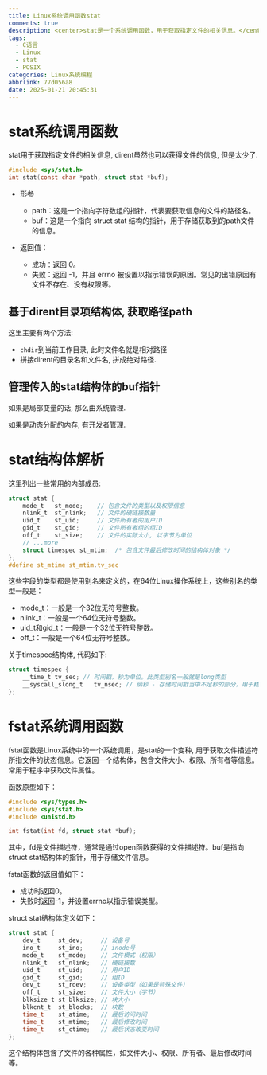 ```yaml
---
title: Linux系统调用函数stat
comments: true
description: <center>stat是一个系统调用函数，用于获取指定文件的相关信息。</center>
tags:
  - C语言
  - Linux
  - stat
  - POSIX
categories: Linux系统编程
abbrlink: 77d056a8
date: 2025-01-21 20:45:31
---
```



# stat系统调用函数

stat用于获取指定文件的相关信息, dirent虽然也可以获得文件的信息, 但是太少了.

```c
#include <sys/stat.h>
int stat(const char *path, struct stat *buf);
```

- 形参
  - path：这是一个指向字符数组的指针，代表要获取信息的文件的路径名。
  - buf：这是一个指向 struct stat 结构的指针，用于存储获取到的path文件的信息。

- 返回值：
  - 成功：返回 0。
  - 失败：返回 -1，并且 errno 被设置以指示错误的原因。常见的出错原因有文件不存在、没有权限等。


## 基于dirent目录项结构体, 获取路径path

这里主要有两个方法:

- `chdir`到当前工作目录, 此时文件名就是相对路径
- 拼接dirent的目录名和文件名, 拼成绝对路径.

## 管理传入的stat结构体的buf指针

如果是局部变量的话, 那么由系统管理.

如果是动态分配的内存, 有开发者管理.

# stat结构体解析

这里列出一些常用的内部成员:

```c
struct stat {
    mode_t   st_mode;    // 包含文件的类型以及权限信息
    nlink_t  st_nlink;   // 文件的硬链接数量 
    uid_t    st_uid;     // 文件所有者的用户ID
    gid_t    st_gid;     // 文件所有者组的组ID
    off_t    st_size;    // 文件的实际大小, 以字节为单位
    // ...more
    struct timespec st_mtim;  /* 包含文件最后修改时间的结构体对象 */
};
#define st_mtime st_mtim.tv_sec
```

这些字段的类型都是使用别名来定义的，在64位Linux操作系统上，这些别名的类型一般是：

- mode_t：一般是一个32位无符号整数。
- nlink_t：一般是一个64位无符号整数。
- uid_t和gid_t：一般是一个32位无符号整数。
- off_t：一般是一个64位无符号整数。

关于timespec结构体, 代码如下:

```c
struct timespec {
    __time_t tv_sec; // 时间戳，秒为单位。此类型别名一般就是long类型
    __syscall_slong_t   tv_nsec; // 纳秒 - 存储时间戳当中不足秒的部分，用于精准表示时间。此类型别名一般就是long类型
};
```


# fstat系统调用函数

fstat函数是Linux系统中的一个系统调用，是stat的一个变种, 用于获取文件描述符所指文件的状态信息。它返回一个结构体，包含文件大小、权限、所有者等信息。常用于程序中获取文件属性。

函数原型如下：
```c
#include <sys/types.h>
#include <sys/stat.h>
#include <unistd.h>

int fstat(int fd, struct stat *buf);
```
其中，fd是文件描述符，通常是通过open函数获得的文件描述符。buf是指向struct stat结构体的指针，用于存储文件信息。

fstat函数的返回值如下：
- 成功时返回0。
- 失败时返回-1，并设置errno以指示错误类型。

struct stat结构体定义如下：
```c
struct stat {
    dev_t     st_dev;     // 设备号
    ino_t     st_ino;     // inode号
    mode_t    st_mode;    // 文件模式（权限）
    nlink_t   st_nlink;   // 硬链接数
    uid_t     st_uid;     // 用户ID
    gid_t     st_gid;     // 组ID
    dev_t     st_rdev;    // 设备类型（如果是特殊文件）
    off_t     st_size;    // 文件大小（字节）
    blksize_t st_blksize; // 块大小
    blkcnt_t  st_blocks;  // 块数
    time_t    st_atime;   // 最后访问时间
    time_t    st_mtime;   // 最后修改时间
    time_t    st_ctime;   // 最后状态改变时间
};
```
这个结构体包含了文件的各种属性，如文件大小、权限、所有者、最后修改时间等。













